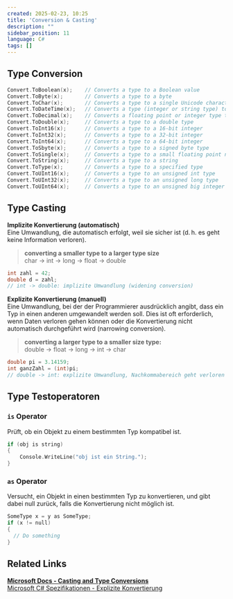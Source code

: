 ```yaml
---
created: 2025-02-23, 10:25
title: 'Conversion & Casting'
description: ""
sidebar_position: 11
language: C#
tags: []
---
```


## Type Conversion

```c
Convert.ToBoolean(x);    // Converts a type to a Boolean value
Convert.ToByte(x);       // Converts a type to a byte
Convert.ToChar(x);       // Converts a type to a single Unicode character
Convert.ToDateTime(x);   // Converts a type (integer or string type) to date-time structures
Convert.ToDecimal(x);    // Converts a floating point or integer type to a decimal type
Convert.ToDouble(x);     // Converts a type to a double type
Convert.ToInt16(x);      // Converts a type to a 16-bit integer
Convert.ToInt32(x);      // Converts a type to a 32-bit integer
Convert.ToInt64(x);      // Converts a type to a 64-bit integer
Convert.ToSbyte(x);      // Converts a type to a signed byte type
Convert.ToSingle(x);     // Converts a type to a small floating point number
Convert.ToString(x);     // Converts a type to a string
Convert.ToType(x);       // Converts a type to a specified type
Convert.ToUInt16(x);     // Converts a type to an unsigned int type
Convert.ToUInt32(x);     // Converts a type to an unsigned long type
Convert.ToUInt64(x);     // Converts a type to an unsigned big integer
```

## Type Casting
**Implizite Konvertierung (automatisch)**  
Eine Umwandlung, die automatisch erfolgt, weil sie sicher ist (d. h. es geht keine Information verloren).

> **converting a smaller type to a larger type size**  
> char -> int -> long -> float -> double

```c
int zahl = 42;
double d = zahl;  
// int -> double: implizite Umwandlung (widening conversion)
```

**Explizite Konvertierung (manuell)**  
Eine Umwandlung, bei der der Programmierer ausdrücklich angibt, dass ein Typ in einen anderen umgewandelt werden soll.
Dies ist oft erforderlich, wenn Daten verloren gehen können oder die Konvertierung nicht automatisch durchgeführt wird (narrowing conversion).

> **converting a larger type to a smaller size type:**  
> double -> float -> long -> int -> char

```c
double pi = 3.14159;
int ganzZahl = (int)pi;  
// double -> int: explizite Umwandlung, Nachkommabereich geht verloren
```

## Type Testoperatoren

### `is` Operator
Prüft, ob ein Objekt zu einem bestimmten Typ kompatibel ist.

```c
if (obj is string)
{
    Console.WriteLine("obj ist ein String.");
}
```

### `as` Operator
Versucht, ein Objekt in einen bestimmten Typ zu konvertieren, und gibt dabei null zurück, falls die Konvertierung nicht möglich ist.

```c
SomeType x = y as SomeType;
if (x != null)
{
  // Do something
}
```

## Related Links
[**Microsoft Docs - Casting and Type Conversions**](https://learn.microsoft.com/en-us/dotnet/csharp/programming-guide/types/casting-and-type-conversions)   
[Microsoft C# Spezifikationen - Explizite Konvertierung](https://learn.microsoft.com/de-de/dotnet/csharp/language-reference/language-specification/conversions#103-explicit-conversions) 